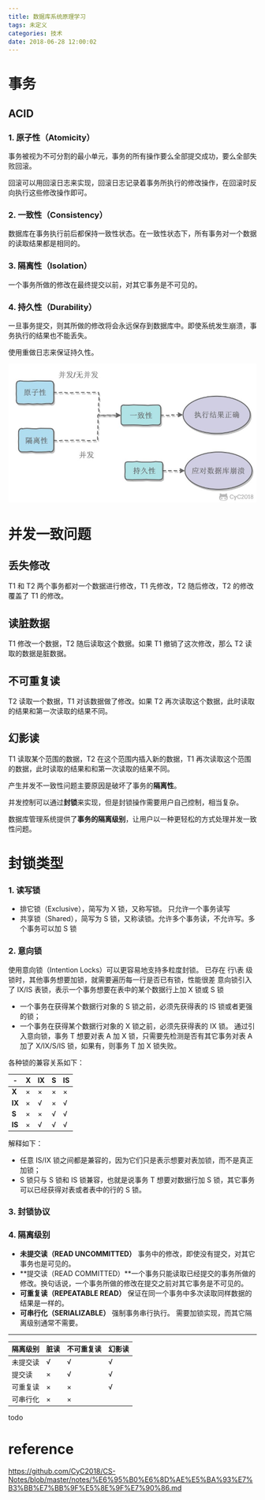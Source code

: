 ```yaml
---
title: 数据库系统原理学习
tags: 未定义
categories: 技术
date: 2018-06-28 12:00:02
---
```


# 事务

## ACID

### 1. 原子性（Atomicity）

事务被视为不可分割的最小单元，事务的所有操作要么全部提交成功，要么全部失败回滚。

回滚可以用回滚日志来实现，回滚日志记录着事务所执行的修改操作，在回滚时反向执行这些修改操作即可。

### 2. 一致性（Consistency）

数据库在事务执行前后都保持一致性状态。在一致性状态下，所有事务对一个数据的读取结果都是相同的。

### 3. 隔离性（Isolation）

一个事务所做的修改在最终提交以前，对其它事务是不可见的。

### 4. 持久性（Durability）

一旦事务提交，则其所做的修改将会永远保存到数据库中。即使系统发生崩溃，事务执行的结果也不能丢失。

使用重做日志来保证持久性。



![](https://github.com/CyC2018/CS-Notes/blob/master/notes/pics/417bc315-4409-48c6-83e0-59e8d405429e.jpg)



# 并发一致问题

## 丢失修改

T1 和 T2 两个事务都对一个数据进行修改，T1 先修改，T2 随后修改，T2 的修改覆盖了 T1 的修改。

## 读脏数据

T1 修改一个数据，T2 随后读取这个数据。如果 T1 撤销了这次修改，那么 T2 读取的数据是脏数据。

## 不可重复读

T2 读取一个数据，T1 对该数据做了修改。如果 T2 再次读取这个数据，此时读取的结果和第一次读取的结果不同。

## 幻影读

T1 读取某个范围的数据，T2 在这个范围内插入新的数据，T1 再次读取这个范围的数据，此时读取的结果和和第一次读取的结果不同。



产生并发不一致性问题主要原因是破坏了事务的**隔离性**。

并发控制可以通过**封锁**来实现，但是封锁操作需要用户自己控制，相当复杂。

数据库管理系统提供了**事务的隔离级别**，让用户以一种更轻松的方式处理并发一致性问题。



# 封锁类型

### 1. 读写锁

- 排它锁（Exclusive），简写为 X 锁，又称写锁。  只允许一个事务读写
- 共享锁（Shared），简写为 S 锁，又称读锁。允许多个事务读，不允许写。多个事务可以加 S 锁

### 2. 意向锁
使用意向锁（Intention Locks）可以更容易地支持多粒度封锁。
已存在 行\表 级锁时，其他事务想要加锁，就需要遍历每一行是否已有锁，性能很差
意向锁引入了 IX/IS 表锁，表示一个事务想要在表中的某个数据行上加 X 锁或 S 锁
-  一个事务在获得某个数据行对象的 S 锁之前，必须先获得表的 IS 锁或者更强的锁；
-  一个事务在获得某个数据行对象的 X 锁之前，必须先获得表的 IX 锁。
通过引入意向锁，事务 T 想要对表 A 加 X 锁，只需要先检测是否有其它事务对表 A 加了 X/IX/S/IS 锁，如果有，则事务 T 加 X 锁失败。

各种锁的兼容关系如下：

| -      | X    | IX   | S    | IS   |
| ------ | ---- | ---- | ---- | ---- |
| **X**  | ×    | ×    | ×    | ×    |
| **IX** | ×    | √    | ×    | √    |
| **S**  | ×    | ×    | √    | √    |
| **IS** | ×    | √    | √    | √    |

解释如下：

- 任意 IS/IX 锁之间都是兼容的，因为它们只是表示想要对表加锁，而不是真正加锁；
- S 锁只与 S 锁和 IS 锁兼容，也就是说事务 T 想要对数据行加 S 锁，其它事务可以已经获得对表或者表中的行的 S 锁。

### 3. 封锁协议

### 4. 隔离级别

- **未提交读（READ UNCOMMITTED）** 事务中的修改，即使没有提交，对其它事务也是可见的。
- **提交读（READ COMMITTED）**一个事务只能读取已经提交的事务所做的修改。换句话说，一个事务所做的修改在提交之前对其它事务是不可见的。
- **可重复读（REPEATABLE READ）**  保证在同一个事务中多次读取同样数据的结果是一样的。
- **可串行化（SERIALIZABLE）** 强制事务串行执行。 需要加锁实现，而其它隔离级别通常不需要。

------

| 隔离级别 | 脏读 | 不可重复读 | 幻影读 |
| -------- | ---- | ---------- | ------ |
| 未提交读 | √    | √          | √      |
| 提交读   | ×    | √          | √      |
| 可重复读 | ×    | ×          | √      |
| 可串行化 | ×    | ×          |        |



todo

# reference

[<https://github.com/CyC2018/CS-Notes/blob/master/notes/%E6%95%B0%E6%8D%AE%E5%BA%93%E7%B3%BB%E7%BB%9F%E5%8E%9F%E7%90%86.md>](<https://github.com/CyC2018/CS-Notes/blob/master/notes/%E6%95%B0%E6%8D%AE%E5%BA%93%E7%B3%BB%E7%BB%9F%E5%8E%9F%E7%90%86.md>)